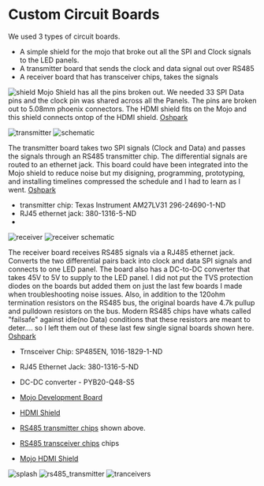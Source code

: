 # Custom Circuit Boards

We used 3 types of circuit boards.
* A simple shield for the mojo that broke out all the SPI and Clock signals to the LED panels.
* A transmitter board that sends the clock and data signal out over RS485
* A receiver board that has transceiver chips, takes the signals 


![shield](https://github.com/hydronics2/HDMI-to-FPGA-to-APA102-Pixels/blob/master/custom_circuit_boards/mojo_shield.png)
Mojo Shield has all the pins broken out. We needed 33 SPI Data pins and the clock pin was shared across all the Panels.  The pins are broken out to 5.08mm phoenix connectors. The HDMI shield fits on the Mojo and this shield connects ontop of the HDMI shield. [Oshpark](https://oshpark.com/shared_projects/AGi8q5pp)



![transmitter](https://github.com/hydronics2/HDMI-to-FPGA-to-APA102-Pixels/blob/master/custom_circuit_boards/RS485_transmitter_board.png)
![schematic](https://github.com/hydronics2/HDMI-to-FPGA-to-APA102-Pixels/blob/master/custom_circuit_boards/transmitter_schematic.JPG)

The transmitter board takes two SPI signals (Clock and Data) and passes the signals through an RS485 transmitter chip. The differential signals are routed to an ethernet jack. This board could have been integrated into the Mojo shield to reduce noise but my disigning, programming, prototyping, and installing timelines compressed the schedule and I had to learn as I went. [Oshpark](https://oshpark.com/shared_projects/nhExJAWv)


* transmitter chip: Texas Instrument AM27LV31 296-24690-1-ND
* RJ45 ethernet jack: 380-1316-5-ND
* 



![receiver](https://github.com/hydronics2/HDMI-to-FPGA-to-APA102-Pixels/blob/master/custom_circuit_boards/RS845_receiver_board.png)
![receiver schematic](https://github.com/hydronics2/HDMI-to-FPGA-to-APA102-Pixels/blob/master/custom_circuit_boards/receiver_schematic.JPG)

The receiver board receives RS485 signals via a RJ485 ethernet jack. Converts the two differential pairs back into clock and data SPI signals and connects to one LED panel. The board also has a DC-to-DC converter that takes 45V to 5V to supply to the LED panel. I did not put the TVS protection diodes on the boards but added them on just the last few boards I made when troubleshooting noise issues.  Also, in addition to the 120ohm termination resistors on the RS485 bus, the original boards have 4.7k pullup and pulldown resistors on the bus. Modern RS485 chips have whats called "failsafe" against idle(no Data) conditions that these resistors are meant to deter.... so I left them out of these last few single signal boards shown here. [Oshpark](https://oshpark.com/shared_projects/qSwC1Fum)

* Trnsceiver Chip: SP485EN, 1016-1829-1-ND
* RJ45 Ethernet Jack: 380-1316-5-ND
* DC-DC converter - PYB20-Q48-S5



* [Mojo Development Board](https://alchitry.com/products/mojo-v3)
* [HDMI Shield](https://alchitry.com/products/hdmi-shield)
* [RS485 transmitter chips](https://www.digikey.com/product-detail/en/texas-instruments/AM26LV31EIDR/296-24690-1-ND/2092512) shown above.
* [RS485 transceiver chips](https://www.digikey.com/product-detail/en/maxlinear-inc/SP485EN-L-TR/1016-1829-1-ND/3586546) chips
* [Mojo HDMI Shield](https://embeddedmicro.com/products/hdmi-shield)

![splash](https://github.com/hydronics2/HDMI-to-FPGA-to-APA102-Pixels/blob/master/hdmi_shield.JPG)
![rs485_transmitter](https://github.com/hydronics2/HDMI-to-FPGA-to-APA102-Pixels/blob/master/RS_485%20trasmitter2.JPG)
![tranceivers](https://github.com/hydronics2/HDMI-to-FPGA-to-APA102-Pixels/blob/master/rs_485%20receiver%20board.JPG)
